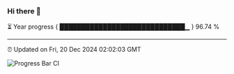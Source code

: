 ### Hi there 👋

⏳ Year progress { █████████████████████████████▁ } 96.74 %

---

⏰ Updated on Fri, 20 Dec 2024 02:02:03 GMT

![Progress Bar CI](https://github.com/IshwaranRudhara/GIT-ACTION/workflows/Progress%20Bar%20CI/badge.svg)
